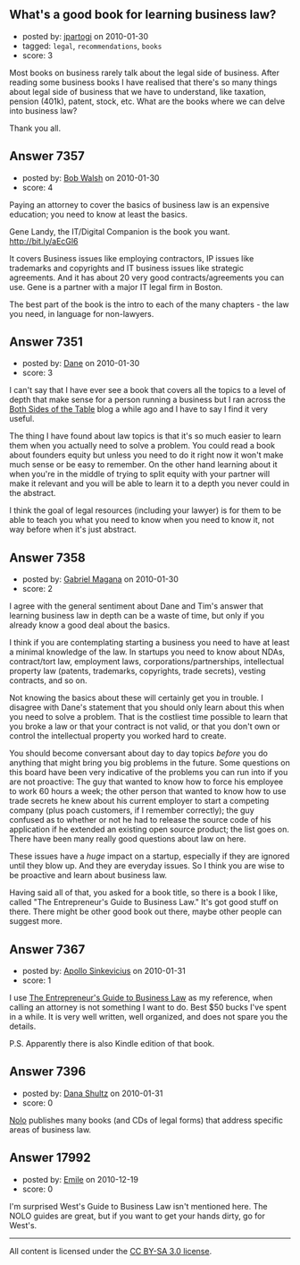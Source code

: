 ## What's a good book for learning business law?

- posted by: [jpartogi](https://stackexchange.com/users/-1/911-jpartogi) on 2010-01-30
- tagged: `legal`, `recommendations`, `books`
- score: 3

Most books on business rarely talk about the legal side of business. After reading some business books I have realised that there's so many things about legal side of business that we have to understand, like taxation, pension (401k), patent, stock, etc. What are the books where we can delve into business law?

Thank you all.


## Answer 7357

- posted by: [Bob Walsh](https://stackexchange.com/users/-1/346-bob-walsh) on 2010-01-30
- score: 4

<p>Paying an attorney to cover the basics of business law is an expensive education; you need to know at least the basics.</p>

<p>Gene Landy, the IT/Digital Companion is the book you want. <a href="http://bit.ly/aEcGl6" rel="nofollow">http://bit.ly/aEcGl6</a></p>

<p>It covers Business issues like employing contractors, IP issues like trademarks and copyrights and IT business issues like strategic agreements. And it has about 20 very good contracts/agreements you can use. Gene is a partner with a major IT legal firm in Boston.</p>

<p>The best part of the book is the intro to each of the many chapters - the law you need, in language for non-lawyers. </p>



## Answer 7351

- posted by: [Dane](https://stackexchange.com/users/-1/1441-dane) on 2010-01-30
- score: 3

<p>I can't say that I have ever see a book that covers all the topics to a level of depth that make sense for a person running a business but I ran across the <a href="http://www.bothsidesofthetable.com/2010/01/21/how-to-work-with-lawyers-at-a-startup/?awesm=bothsid.es%5F181&amp;utm%5Fmedium=bothsid.es-facebook-post&amp;utm%5Fsource=facebook.com&amp;utm%5Fcontent=fbshare-js-large" rel="nofollow">Both Sides of the Table</a> blog a while ago and I have to say I find it very useful.</p>

<p>The thing I have found about law topics is that it's so much easier to learn them when you actually need to solve a problem.  You could read a book about founders equity but unless you need to do it right now it won't make much sense or be easy to remember.  On the other hand learning about it when you're in the middle of trying to split equity with your partner will make it relevant and you will be able to learn it to a depth you never could in the abstract.</p>

<p>I think the goal of legal resources (including your lawyer) is for them to be able to teach you what you need to know when you need to know it, not way before when it's just abstract.</p>



## Answer 7358

- posted by: [Gabriel Magana](https://stackexchange.com/users/-1/1158-gabriel-magana) on 2010-01-30
- score: 2

I agree with the general sentiment about Dane and Tim's answer that learning business law in depth can be a waste of time, but only if you already know a good deal about the basics.

I think if you are contemplating starting a business you need to have at least a minimal knowledge of the law.  In startups you need to know about NDAs, contract/tort law, employment laws, corporations/partnerships, intellectual property law (patents, trademarks, copyrights, trade secrets), vesting contracts, and so on.

Not knowing the basics about these will certainly get you in trouble.  I disagree with Dane's statement that you should only learn about this when you need to solve a problem.  That is the costliest time possible to learn that you broke a law or that your contract is not valid, or that you don't own or control the intellectual property you worked hard to create.

You should become conversant about day to day topics *before* you do anything that might bring you big problems in the future.  Some questions on this board have been very indicative of the problems you can run into if you are not proactive:  The guy that wanted to know how to force his employee to work 60 hours a week; the other person that wanted to know how to use trade secrets he knew about his current employer to start a competing company (plus poach customers, if I remember correctly); the guy confused as to whether or not he had to release the source code of his application if he extended an existing open source product; the list goes on. There have been many really good questions about law on here.

These issues have a *huge* impact on a startup, especially if they are ignored until they blow up.  And they are everyday issues. So I think you are wise to be proactive and learn about business law.

Having said all of that, you asked for a book title, so there is a book I like, called "The Entrepreneur's Guide to Business Law."  It's got good stuff on there. There might be other good book out there, maybe other people can suggest more.


## Answer 7367

- posted by: [Apollo Sinkevicius](https://stackexchange.com/users/-1/2119-apollo-sinkevicius) on 2010-01-31
- score: 1

<p>I use <a href="http://rads.stackoverflow.com/amzn/click/0324204930" rel="nofollow">The Entrepreneur's Guide to Business Law</a> as my reference, when calling an attorney is not something I want to do. Best $50 bucks I've spent in a while. It is very well written, well organized, and does not spare you the details.</p>

<p>P.S. Apparently there is also Kindle edition of that book.</p>



## Answer 7396

- posted by: [Dana Shultz](https://stackexchange.com/users/-1/1841-dana-shultz) on 2010-01-31
- score: 0

<p><a href="http://www.nolo.com/" rel="nofollow">Nolo</a> publishes many books (and CDs of legal forms) that address specific areas of business law.</p>



## Answer 17992

- posted by: [Emile](https://stackexchange.com/users/-1/5988-emile) on 2010-12-19
- score: 0

I'm surprised West's Guide to Business Law isn't mentioned here.  The NOLO guides are great, but if you want to get your hands dirty, go for West's.



---

All content is licensed under the [CC BY-SA 3.0 license](https://creativecommons.org/licenses/by-sa/3.0/).
